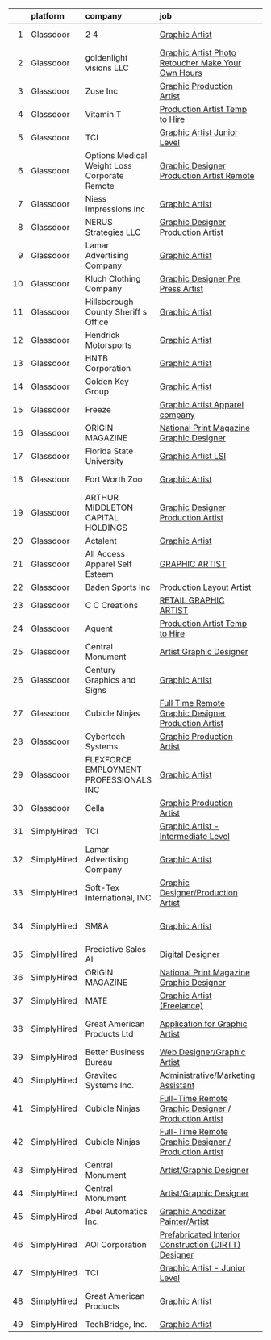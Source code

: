 

|    | platform    | company                                         | job                                                                                                                                                                                                                                                                                                                                                                                                                                                                                                                                                                                                                                                                                                                                                                                                                                                                                                                                                                                                                                                                                                                                                                                                                                                                                                                                                     | update_time   | location                   |
|---:|:------------|:------------------------------------------------|:--------------------------------------------------------------------------------------------------------------------------------------------------------------------------------------------------------------------------------------------------------------------------------------------------------------------------------------------------------------------------------------------------------------------------------------------------------------------------------------------------------------------------------------------------------------------------------------------------------------------------------------------------------------------------------------------------------------------------------------------------------------------------------------------------------------------------------------------------------------------------------------------------------------------------------------------------------------------------------------------------------------------------------------------------------------------------------------------------------------------------------------------------------------------------------------------------------------------------------------------------------------------------------------------------------------------------------------------------------|:--------------|:---------------------------|
|  1 | Glassdoor   | 2 4                                             | [Graphic Artist](https://www.glassdoor.com/partner/jobListing.htm?pos=126&ao=1136043&s=58&guid=0000018160fd824cb7e6c8074606425f&src=GD_JOB_AD&t=SR&vt=w&cs=1_d7b52a29&cb=1655189635961&jobListingId=1007926654166&jrtk=3-0-1g5gfr0jfma78801-1g5gfr0jsii1m800-5cfa24d988e44e09-)                                                                                                                                                                                                                                                                                                                                                                                                                                                                                                                                                                                                                                                                                                                                                                                                                                                                                                                                                                                                                                                                         | 5d            | New York, NY               |
|  2 | Glassdoor   | goldenlight visions  LLC                        | [Graphic Artist Photo Retoucher   Make Your Own Hours](https://www.glassdoor.com/partner/jobListing.htm?pos=123&ao=1136043&s=58&guid=0000018160fd824cb7e6c8074606425f&src=GD_JOB_AD&t=SR&vt=w&ea=1&cs=1_db4c9e7d&cb=1655189635961&jobListingId=1007929516788&jrtk=3-0-1g5gfr0jfma78801-1g5gfr0jsii1m800-2d1ed1847cbe21db-)                                                                                                                                                                                                                                                                                                                                                                                                                                                                                                                                                                                                                                                                                                                                                                                                                                                                                                                                                                                                                              | 4d            | New York, NY               |
|  3 | Glassdoor   | Zuse Inc                                        | [Graphic Production Artist](https://www.glassdoor.com/partner/jobListing.htm?pos=103&ao=1110586&s=58&guid=0000018160fd824cb7e6c8074606425f&src=GD_JOB_AD&t=SR&vt=w&ea=1&cs=1_e064226f&cb=1655189635959&jobListingId=1007937048578&cpc=BBD63848FB84346C&jrtk=3-0-1g5gfr0jfma78801-1g5gfr0jsii1m800-0b8568a07d410f4e--6NYlbfkN0CdqKUP-fRlsGqWrLePJAseM1GGd4tijHt0mx8kQV0ErQUzFHyC0r4-m11VOuI_BDqzYKMAnvvFtF7P60FMTIcrBTp5Sid_2gxOFTkGhARRi657wL31TTlcPRmcXWtGDmgHMrxhKGaSXwy7DABoEpseNU5axQhialBq774lBGR6vchPopwY8gM92qN9zbc8QwQ-3TA-Su3Wr5a3ua4wWk9FGWTCrvBKqpGSRCxUn3JZGMKJMvrPExhJP7XFxazScT6EcQfEhOVlb3mBm_8Y5cjgEAUjd1qah0s068U3rboIkjNVUrRLAoxOcM7U6Nbo-LDygC4W93TC60iQ110SRcWxocYL2udCV4rSDeijci-Kv9GtCgegrV3F9htTKt_nOB6a9A3375cFAbbg6_l4rabjogi4WZ1PC7QNeLAIFOJXNmGqHTpobrDK_U_ltsF6k8oCizKoDhMGaQhxJeAc_ua02pcanN82sfHHPMadmIQkud66H4cebqKXFtlYgMqNxCY%3D)                                                                                                                                                                                                                                                                                                                                                                                                                                                                                      | 24h           | Branford, CT               |
|  4 | Glassdoor   | Vitamin T                                       | [Production Artist   Temp to Hire](https://www.glassdoor.com/partner/jobListing.htm?pos=111&ao=1110586&s=58&guid=0000018160fd824cb7e6c8074606425f&src=GD_JOB_AD&t=SR&vt=w&cs=1_ac571f6f&cb=1655189635960&jobListingId=1007929828108&cpc=F41FEAB56D215062&jrtk=3-0-1g5gfr0jfma78801-1g5gfr0jsii1m800-80b4b259f5b0cac3--6NYlbfkN0DMrcEu7yrtATojKJA7cEzGQ3FdRGWLh0CZQInL4ECGI6k5tN82kdM0OKoro5eXmjq8qgvVcJv7soaDQoOT9IJYu4OgkKBGr8ROpPoHV7P0wo-KgIwle3lUnqva9VvlR7so19wfxzIWywOItfuZDo9gbYdWR4akK9s19ALW7aq1AvSaYdnW4c8Dq3OEeATupQURRtd3m4sAodFsg8dkpvs_bEzKA08SDxmo1ApN3n6D_V6hLqjfHXqmKbJsv2HswrFIszgiSkhkWwhWvNPQhOOh-vmIlXVU3TAQucdJQmvgMMnte7a1LUEuym1psoD0iILXoKZFua-btOiUrsN0atQ8XiyNzuCa5UmAihUFfvx5D_hAbUslCdddlppWlgZpVh6lBVWeUoa7_c5nxvfTKaAAL9wsRMrNGhMw5yJev4brmE_sHmp-MuPEWTtkcz-9HwnmI_74IID54EzXM4JIatSg)                                                                                                                                                                                                                                                                                                                                                                                                                                                                                                                                  | 4d            | Remote                     |
|  5 | Glassdoor   | TCI                                             | [Graphic Artist   Junior Level](https://www.glassdoor.com/partner/jobListing.htm?pos=128&ao=1136043&s=58&guid=0000018160fd824cb7e6c8074606425f&src=GD_JOB_AD&t=SR&vt=w&ea=1&cs=1_d43fa6b9&cb=1655189635961&jobListingId=1007936843773&jrtk=3-0-1g5gfr0jfma78801-1g5gfr0jsii1m800-9feb0da7694352a7-)                                                                                                                                                                                                                                                                                                                                                                                                                                                                                                                                                                                                                                                                                                                                                                                                                                                                                                                                                                                                                                                     | 24h           | Remote                     |
|  6 | Glassdoor   | Options Medical Weight Loss   Corporate  Remote | [Graphic Designer Production Artist   Remote](https://www.glassdoor.com/partner/jobListing.htm?pos=104&ao=1110586&s=58&guid=0000018160fd824cb7e6c8074606425f&src=GD_JOB_AD&t=SR&vt=w&cs=1_c3f7c2c1&cb=1655189635959&jobListingId=1007924226699&cpc=32EE424DE2B657EB&jrtk=3-0-1g5gfr0jfma78801-1g5gfr0jsii1m800-2bf8d94c5823c0bf--6NYlbfkN0AmAiFrx6EDHmlxYwsl_Sd7CYI91iAkAKqr5ypBzonM2K9-h3HOtVLToDNI3o_6pzCXzk4SrtVfH8J3kFo5wEMzD0DvpkXXecRMRlEjc7mH5J1zl8BnTgvlx2HxHTYNpVDskgwnFMZtj7k9Sc_s5P8ya22oMSSDmAVyrsZbNQaW9oTPC9sKCFNLDXQlymv8J1yXU6WCdK8IWkrJtdaT3pg6A-MbhAFlySsi6TS0bCQlw2wLr0-VVdFWGY1zLLxAskm9bGU-XTmXpjn06siancMTVIfs0Au5ejaovblHb18-FY1WDpIBJwEFSiCfFKL5BYkNKHlkJGRk_pffMdMZ2q592MAOldHP3Myi_dXaB2XJ7tKoG2se1DoBSCVZZvD7BtEONB6UrfRvLc4ae4a0Ece7p7nsP49sLWzZN-tG0exgTASVJwBrhEpxVBmKYRhb7-_BuiyGiPvLTJdCO0jUWH4JfI2yVKvRWPme5-tiXqQnHoep1CdxhmFy9rFOZ85-VYkSEhTDFonIQD0ZGlNMSmmwimnQoPtN4Qos9IsSiywtt9991TDBLBu7n2RHXAvpnovyglcrvqTr3J1QsPMaEwSZQe7seAihb80StRdcZPb_fX94_pVJiGaJ6WXt9y2swBl4e5Xxh_4L6g%3D%3D)                                                                                                                                                                                                                                                                                                                           | 6d            | Saint Petersburg, FL       |
|  7 | Glassdoor   | Niess Impressions  Inc                          | [Graphic Artist](https://www.glassdoor.com/partner/jobListing.htm?pos=117&ao=1136043&s=58&guid=0000018160fd824cb7e6c8074606425f&src=GD_JOB_AD&t=SR&vt=w&ea=1&cs=1_a92eb8fb&cb=1655189635961&jobListingId=1007935964534&jrtk=3-0-1g5gfr0jfma78801-1g5gfr0jsii1m800-d9360c4c7d86c998-)                                                                                                                                                                                                                                                                                                                                                                                                                                                                                                                                                                                                                                                                                                                                                                                                                                                                                                                                                                                                                                                                    | 24h           | Minot, ND                  |
|  8 | Glassdoor   | NERUS Strategies  LLC                           | [Graphic Designer Production Artist](https://www.glassdoor.com/partner/jobListing.htm?pos=120&ao=1136043&s=58&guid=0000018160fd824cb7e6c8074606425f&src=GD_JOB_AD&t=SR&vt=w&ea=1&cs=1_b785ce5b&cb=1655189635961&jobListingId=1007918207063&jrtk=3-0-1g5gfr0jfma78801-1g5gfr0jsii1m800-c454ffa3c9fe8838-)                                                                                                                                                                                                                                                                                                                                                                                                                                                                                                                                                                                                                                                                                                                                                                                                                                                                                                                                                                                                                                                | 9d            | Salem, OR                  |
|  9 | Glassdoor   | Lamar Advertising Company                       | [Graphic Artist](https://www.glassdoor.com/partner/jobListing.htm?pos=102&ao=1110586&s=58&guid=0000018160fd824cb7e6c8074606425f&src=GD_JOB_AD&t=SR&vt=w&cs=1_2ef9176d&cb=1655189635958&jobListingId=1007924659233&cpc=6EF74AC2F94C1840&jrtk=3-0-1g5gfr0jfma78801-1g5gfr0jsii1m800-44c66324984db442--6NYlbfkN0AlSEHhhY1yHAA5lOBSEN9GLwz5jqd79F1Icsf8vBaraa97zJZ7RHCBUyaTjEkg08GOOd8pd2vQ0pvX85HbOWBOUxIBFp5JYdQcTQ9leSjeBdnGoTq6B8tdxFf79CvGi5Bh2MeHDSKuEOl7OCg4xXK5fm_kM9T0flvxHTwLz3VZEv8i8d4vPbqyJSaAe6mPu0G_uGKck5DMEDUc6HNe0D1yqZ38v4lajsvFw8NBm_76AEYc--el3dOnoVmUoxTYlXjg1UtxcnIEjnFWzUwy9SWsjjlowZqIOQ1tTcDVigooGpx_TyaonjBpTBcdz__inagE2VcK4C0mrDwiMiIou0VMNYxnIKXngrd4aHHzUTgnYICuaYFP10oi2oRG4mbc4imy2KD9yuNQwnmEvMoIBS1w-wbwA9IryRHwb75SIavxtVLRDjFfnvUaIAGf0t7U5ZZakecrAlnT_S87JWTKvyShxXxQS5mWL_iRcId2ttomeSErdaqwVnZmq0TVX9c589JDDpcX-b6LceTcGsHLIrDfVrQeWel1CwaxgFXjJab7l8DgmjfQlieHW1Q47LKVBNdsK5JspP_q2iKj-CCS9fJjdWZxNCiJdAWtGwF8OmXN6b7Sup1lbPnYvYrhE_ZQe_dBgDRVbBk7O7AvpbkPh2SY-l-N7XWfKRHUXGbuyyi_poUSRvklbXAuT3vGxYqqUwk4OdKRjini8wdJhdslP8aq9oX5rhwaimfV0szK1w-EEA%3D%3D)                                                                                                                                                                                                                                                        | 6d            | Baton Rouge, LA            |
| 10 | Glassdoor   | Kluch Clothing Company                          | [Graphic Designer   Pre Press Artist](https://www.glassdoor.com/partner/jobListing.htm?pos=122&ao=1136043&s=58&guid=0000018160fd824cb7e6c8074606425f&src=GD_JOB_AD&t=SR&vt=w&ea=1&cs=1_b61e9771&cb=1655189635961&jobListingId=1007920893121&jrtk=3-0-1g5gfr0jfma78801-1g5gfr0jsii1m800-035064fccd57d9ed-)                                                                                                                                                                                                                                                                                                                                                                                                                                                                                                                                                                                                                                                                                                                                                                                                                                                                                                                                                                                                                                               | 7d            | Boynton Beach, FL          |
| 11 | Glassdoor   | Hillsborough County Sheriff s Office            | [Graphic Artist](https://www.glassdoor.com/partner/jobListing.htm?pos=115&ao=1136043&s=58&guid=0000018160fd824cb7e6c8074606425f&src=GD_JOB_AD&t=SR&vt=w&cs=1_5821b0a1&cb=1655189635961&jobListingId=1007924256028&jrtk=3-0-1g5gfr0jfma78801-1g5gfr0jsii1m800-79072b5b9ffe4632-)                                                                                                                                                                                                                                                                                                                                                                                                                                                                                                                                                                                                                                                                                                                                                                                                                                                                                                                                                                                                                                                                         | 6d            | Tampa, FL                  |
| 12 | Glassdoor   | Hendrick Motorsports                            | [Graphic Artist](https://www.glassdoor.com/partner/jobListing.htm?pos=130&ao=1136043&s=58&guid=0000018160fd824cb7e6c8074606425f&src=GD_JOB_AD&t=SR&vt=w&cs=1_3ce76834&cb=1655189635961&jobListingId=1007929691446&jrtk=3-0-1g5gfr0jfma78801-1g5gfr0jsii1m800-a97d4421e948f0c8-)                                                                                                                                                                                                                                                                                                                                                                                                                                                                                                                                                                                                                                                                                                                                                                                                                                                                                                                                                                                                                                                                         | 4d            | Charlotte, NC              |
| 13 | Glassdoor   | HNTB Corporation                                | [Graphic Artist](https://www.glassdoor.com/partner/jobListing.htm?pos=124&ao=1136043&s=58&guid=0000018160fd824cb7e6c8074606425f&src=GD_JOB_AD&t=SR&vt=w&cs=1_20e2bb93&cb=1655189635961&jobListingId=1007920751415&jrtk=3-0-1g5gfr0jfma78801-1g5gfr0jsii1m800-d8bb1a6330d8ba3c-)                                                                                                                                                                                                                                                                                                                                                                                                                                                                                                                                                                                                                                                                                                                                                                                                                                                                                                                                                                                                                                                                         | 7d            | Bartow, FL                 |
| 14 | Glassdoor   | Golden Key Group                                | [Graphic Artist](https://www.glassdoor.com/partner/jobListing.htm?pos=109&ao=1110586&s=58&guid=0000018160fd824cb7e6c8074606425f&src=GD_JOB_AD&t=SR&vt=w&ea=1&cs=1_bf493f04&cb=1655189635960&jobListingId=1007925811207&cpc=7F6F94E2229B3AB5&jrtk=3-0-1g5gfr0jfma78801-1g5gfr0jsii1m800-0c5aabcc2c4f0981--6NYlbfkN0AutUXsYSZFQO0yvfa_jdqXMrlM7Zz2n3USgWesp6MGWX7WcOkJRvJOLVemXY4G839QycP4L-pzm52Zwrh4j0RppPGWFXHINdUiNvt40cguoAXu0SkCtYxD9CDT2b45Ekz9LPZNqk8uXhqf_BlqVEoF5IS1W3k_Xjd2509j1YbERYYffWXTcSNvaDB_c3ScmPGfv5G1XsXwbGnwTKSGPdFyBEQBuZsqLOPsUFf4PhZTk3QTsq46B_5IEvCps9tTAP-ex4aHzRi6QK3mXx-60um5i2dkkEYI8aZae2fRduFldOwJIj8qc2dKh0BRQFuQALq446vjxWI_XFtxPvaah_QFux8XwDFn1nl3mhcpCebgkSWTAjOBEhmnFc9scly5FHWXDLUYFpK7mIBObvqy1sWfYmY6-kOMRc5qRSi5I2No9juFc5GeE0d_lJ4EEbMtzD_P39EVGGocm1pQjN-JOZxsXDmIwiKGhNCHnH1bZNAxDAdoVa3My9yi1yDJnQXnHrbl-35ZUaZnTA%3D%3D)                                                                                                                                                                                                                                                                                                                                                                                                                                                                                   | 5d            | Arlington, VA              |
| 15 | Glassdoor   | Freeze                                          | [Graphic Artist   Apparel company](https://www.glassdoor.com/partner/jobListing.htm?pos=129&ao=1136043&s=58&guid=0000018160fd824cb7e6c8074606425f&src=GD_JOB_AD&t=SR&vt=w&ea=1&cs=1_3de35546&cb=1655189635961&jobListingId=1007915970689&jrtk=3-0-1g5gfr0jfma78801-1g5gfr0jsii1m800-8b531420da11912c-)                                                                                                                                                                                                                                                                                                                                                                                                                                                                                                                                                                                                                                                                                                                                                                                                                                                                                                                                                                                                                                                  | 10d           | New York, NY               |
| 16 | Glassdoor   | ORIGIN MAGAZINE                                 | [National Print Magazine Graphic Designer](https://www.glassdoor.com/partner/jobListing.htm?pos=119&ao=1136043&s=58&guid=0000018160fd824cb7e6c8074606425f&src=GD_JOB_AD&t=SR&vt=w&ea=1&cs=1_ae340370&cb=1655189635961&jobListingId=1007921067138&jrtk=3-0-1g5gfr0jfma78801-1g5gfr0jsii1m800-36327f3fd494ad0a-)                                                                                                                                                                                                                                                                                                                                                                                                                                                                                                                                                                                                                                                                                                                                                                                                                                                                                                                                                                                                                                          | 7d            | Remote                     |
| 17 | Glassdoor   | Florida State University                        | [Graphic Artist   LSI](https://www.glassdoor.com/partner/jobListing.htm?pos=118&ao=1136043&s=58&guid=0000018160fd824cb7e6c8074606425f&src=GD_JOB_AD&t=SR&vt=w&cs=1_e89adc47&cb=1655189635961&jobListingId=1007932076135&jrtk=3-0-1g5gfr0jfma78801-1g5gfr0jsii1m800-566e912732d99ac3-)                                                                                                                                                                                                                                                                                                                                                                                                                                                                                                                                                                                                                                                                                                                                                                                                                                                                                                                                                                                                                                                                   | 3d            | Tallahassee, FL            |
| 18 | Glassdoor   | Fort Worth Zoo                                  | [Graphic Artist](https://www.glassdoor.com/partner/jobListing.htm?pos=125&ao=1136043&s=58&guid=0000018160fd824cb7e6c8074606425f&src=GD_JOB_AD&t=SR&vt=w&cs=1_80c7e9b3&cb=1655189635961&jobListingId=1007910245152&jrtk=3-0-1g5gfr0jfma78801-1g5gfr0jsii1m800-f5ad210752f47df2-)                                                                                                                                                                                                                                                                                                                                                                                                                                                                                                                                                                                                                                                                                                                                                                                                                                                                                                                                                                                                                                                                         | 12d           | Fort Worth, TX             |
| 19 | Glassdoor   | ARTHUR MIDDLETON CAPITAL HOLDINGS               | [Graphic Designer Production Artist](https://www.glassdoor.com/partner/jobListing.htm?pos=106&ao=1110586&s=58&guid=0000018160fd824cb7e6c8074606425f&src=GD_JOB_AD&t=SR&vt=w&ea=1&cs=1_726906c8&cb=1655189635960&jobListingId=1007929397902&cpc=8D52E76475A7E842&jrtk=3-0-1g5gfr0jfma78801-1g5gfr0jsii1m800-46132b5546331dec--6NYlbfkN0BeKYWowR6xDAWSmFKekt9Rv7h8CkHORHmwM-J2IiQG6pc8j1NlXU-hATKuRhF_FFX8D9mVOubcUDoAAcwQLOVMt9L79iFrBuem-2q40ayXyUf5AjHKdzPkz4QfOCB5XS5etyzR5Gq3Tz1q8JfprQC5GWrg0F070aPD2eYzmNoo_HeiuzitQ-MLUqsBdeh5XIqGF_PpFmilVhdgzSJbYvZe6X417H6FyjZ0aad8bMV3AuGwhlOuHFHnfOYJB5esm49V6iPTkIDtOYRgT-FEuS0Uwiqt3pe7p9kBh1soZNdS5qRNQdQ59WRul6H17c7LV5zs6ZPZoMlvg8Nwp3UQahpzZuhKCMpM0J1p4ALgyAvnu8LVEJAsH6g__sTS5fiDEkbBwnNMW-qkrXwBau1AVgYOTTVw6KDZzQwCG3sAM5kk0Fc2tHB5RcZYsrBD-Jjj-8uoZa5n4o1dIILzLdUruurbYx1wkMkBIs5QAwtAFnPU9AEQjSyiU0L2RpdMyTNuOC2KBnMPECbbU4lU0AExSDeO)                                                                                                                                                                                                                                                                                                                                                                                                                                                           | 4d            | North Canton, OH           |
| 20 | Glassdoor   | Actalent                                        | [Graphic Artist](https://www.glassdoor.com/partner/jobListing.htm?pos=112&ao=1110586&s=58&guid=0000018160fd824cb7e6c8074606425f&src=GD_JOB_AD&t=SR&vt=w&ea=1&cs=1_5c9dd51b&cb=1655189635961&jobListingId=1007932867309&cpc=8795CF9063CD573D&jrtk=3-0-1g5gfr0jfma78801-1g5gfr0jsii1m800-b447e7759709c9d2--6NYlbfkN0ChYVx_I3yfZ_JDY3EFoivtqvi_stwnZ_kRt8Dowt_l_d1ydueao4NE-oUleRJ4yhj5Jojg0sWvg-_pz5ScZcJapMFubDHSy9KS36XNcX7qnyNrtF7e_o_MtOtk6Qp0EtZW1N96AMBhREhCwRsgNOS1qeWpx-usKxuwVtE9yiVRWIqCbTyC9xHp9GI1OWJhjsBG3KP_pQmWAhPbW-kYPsA-z1Fjp4C-f8oV5Yq7Z3vUzfdtmbJcRpnZ4jh6SQBCLOBqrziD_A9SYWbQNv71HLrXO9I5z4iczqRXoS25oJk0LvIoO0TyPFvi9rXRSNcEeS1mV4Cv1JUE7I1ZJ4GBvDcCNKZDmLV-jMZXRFi8_4EAAJL2gZh7Vr0gtySbqUEcsKa0lprWTKBIjtIDRfQGex-3yRgO1j349n6zgf_68elDFFqYrB1gNg5gBRF7BOSuZtYYFNQUdUCN1pgpafMp2I28mRJG6Gs4yxwjMY8BwikGsqKbFiC3B1m_CqaomthGfZrcMZniGBQ8GXJFoazJ3jHi199Sy8o1JGzEIh9Gvwtf4j2VfiI5p78OfKhqIYIcqlXf1dOirbeuEk9EpTirEaNccSkfaCOWOcuYhhhWgpaQoDIHH_fb95DnNsv5EVIevzoCRqBblDGwznLklkuuOhPxrxok268I3X9ODVAabqeIzJWAk5vgMoDpHWkhEuUwlITOUEMrJbuvslHtHUUE-r0jHj8UYepIP5rFdzVizQTYMVFh96cqSFoKWdwqzSj92wTuhiav2H9UjH2rO-8qMiZ_PLEQyN7T-H9BAX72kDb2VwU1NXWN0vELRUjU0IwLv9i9UxqM-ThNZ2u2nEK-wTZkyEFa6dj0Xv4_wltVd_eZsardigP-TNnZ5nNcvWmjcnwki0v70L0rS9AFd2viHS-UiZsWYxu4wVkZd_Bq7Rv1XfW0B-EUrkdXkFMFcNvSE0Zw9PbqKUBFKx_VPp0OTOb7xNVJxRZ_mfs%3D) | 2d            | Corona, CA                 |
| 21 | Glassdoor   | All Access Apparel Self Esteem                  | [GRAPHIC ARTIST](https://www.glassdoor.com/partner/jobListing.htm?pos=116&ao=1136043&s=58&guid=0000018160fd824cb7e6c8074606425f&src=GD_JOB_AD&t=SR&vt=w&cs=1_468f73d1&cb=1655189635961&jobListingId=1007936786056&jrtk=3-0-1g5gfr0jfma78801-1g5gfr0jsii1m800-d08ef3fe01b28f6c-)                                                                                                                                                                                                                                                                                                                                                                                                                                                                                                                                                                                                                                                                                                                                                                                                                                                                                                                                                                                                                                                                         | 24h           | Montebello, CA             |
| 22 | Glassdoor   | Baden Sports Inc                                | [Production Layout Artist](https://www.glassdoor.com/partner/jobListing.htm?pos=114&ao=1136043&s=58&guid=0000018160fd824cb7e6c8074606425f&src=GD_JOB_AD&t=SR&vt=w&cs=1_ac4fa95a&cb=1655189635961&jobListingId=1007929387741&jrtk=3-0-1g5gfr0jfma78801-1g5gfr0jsii1m800-ffbb0c76e287dc5e-)                                                                                                                                                                                                                                                                                                                                                                                                                                                                                                                                                                                                                                                                                                                                                                                                                                                                                                                                                                                                                                                               | 4d            | Remote                     |
| 23 | Glassdoor   | C C Creations                                   | [RETAIL GRAPHIC ARTIST](https://www.glassdoor.com/partner/jobListing.htm?pos=113&ao=1136043&s=58&guid=0000018160fd824cb7e6c8074606425f&src=GD_JOB_AD&t=SR&vt=w&cs=1_290cfa33&cb=1655189635961&jobListingId=1007936875739&jrtk=3-0-1g5gfr0jfma78801-1g5gfr0jsii1m800-7b48524a2088408d-)                                                                                                                                                                                                                                                                                                                                                                                                                                                                                                                                                                                                                                                                                                                                                                                                                                                                                                                                                                                                                                                                  | 24h           | College Station, TX        |
| 24 | Glassdoor   | Aquent                                          | [Production Artist   Temp to Hire](https://www.glassdoor.com/partner/jobListing.htm?pos=110&ao=1110586&s=58&guid=0000018160fd824cb7e6c8074606425f&src=GD_JOB_AD&t=SR&vt=w&cs=1_caf9ddcb&cb=1655189635960&jobListingId=1007930053511&cpc=F4EED0218A761C36&jrtk=3-0-1g5gfr0jfma78801-1g5gfr0jsii1m800-e426d98773c1b8d2--6NYlbfkN0DMrcEu7yrtATojKJA7cEzGQ3FdRGWLh0CZQInL4ECGI9gD0Wolx9R2EDT7B77c2cSOMP0fb3NsyaOM0Q23hw8QtHPvGYf-cj39OnUjcSTb6p8Kq28f135T7GwtiExQYpjBS9mvEgtccGpscBjSR6COknzwe43hw9soeX8PxZ0-wCdwTApgJsoyh5GHimtHrxHDjvYsdbHiPbU7OWqE0uss1uP_EFQ9l1bOJpXMjZePA0DcuG2NanI2KSuWCRAXtR_2o-D6dKsO2kwlgZJ7hcePdPhpZK93jKQRxphuwAW6ru45OnG9yb8f2l_gMQ30IOR-Dc58TexrsEZQyw2eulRjVDnsrgtOVklgORsxSqPNa9IVNhY1haSXeGhqoLEoPhuMIhSxEhqe31YOKMCgTPE7EOcVw-kqnDevYGe2ncAYEgzFI-G21JZY7ESZLk_wII9gzU6G0mZWeA%3D%3D)                                                                                                                                                                                                                                                                                                                                                                                                                                                                                                                                      | 4d            | Remote                     |
| 25 | Glassdoor   | Central Monument                                | [Artist Graphic Designer](https://www.glassdoor.com/partner/jobListing.htm?pos=101&ao=1110586&s=58&guid=0000018160fd824cb7e6c8074606425f&src=GD_JOB_AD&t=SR&vt=w&ea=1&cs=1_6db99a31&cb=1655189635959&jobListingId=1007936107765&cpc=555ADD10F5BC937C&jrtk=3-0-1g5gfr0jfma78801-1g5gfr0jsii1m800-5da20da16aa74c3f--6NYlbfkN0AY4guaBc_odNxnJHTncvfwFu86WvDwtbc_K-gSZc1x5JfFjz3bTmW4o4wuodptE9AiFRYwzxa9T-Fgp8lpccgMMS4Ssqkvs1X574bZ49JeTqRo5DA3ESFMEq4-D53t_atFvmDczupKtJsmah0euTcNdi0zYcRu8HkvZyBQgBRF_-Us4R2cM6as71akGI7xd6Fy3aBLSFuS6hMowoUPd62fopLqee0ay35ExJHO0MCQVFxARQPkL14mzWkuLo3lMiT3OQA6iVFfcFWVyABtow-JNPpGTvpBF1ZecuinqirNpI05vlNVf2vV-l87EnaMFssC7Y1TfByLoItojrS4uj3MbND2XROxhxCdLqYci-VxUgFIkJOYSRfh5RxQEUDL3TIv25KZ4Uy8SPnh0q8okW23_1tSPY82ZVR5JkQZ-2GI6cEmEMnWBAEYho1ByIN0lKtNRPUdZdTlAIKDUy94fwWLNxYRXLwoxhmPikW1QvYitLJjwOQkxnizb08zu3ztvikyWGddKEzufA%3D%3D)                                                                                                                                                                                                                                                                                                                                                                                                                                                                          | 24h           | Keithville, LA             |
| 26 | Glassdoor   | Century Graphics and Signs                      | [Graphic Artist](https://www.glassdoor.com/partner/jobListing.htm?pos=121&ao=1136043&s=58&guid=0000018160fd824cb7e6c8074606425f&src=GD_JOB_AD&t=SR&vt=w&ea=1&cs=1_18be8bc6&cb=1655189635961&jobListingId=1007936047068&jrtk=3-0-1g5gfr0jfma78801-1g5gfr0jsii1m800-cf40a8ad56dee699-)                                                                                                                                                                                                                                                                                                                                                                                                                                                                                                                                                                                                                                                                                                                                                                                                                                                                                                                                                                                                                                                                    | 24h           | Midland, TX                |
| 27 | Glassdoor   | Cubicle Ninjas                                  | [Full Time Remote Graphic Designer   Production Artist](https://www.glassdoor.com/partner/jobListing.htm?pos=108&ao=1110586&s=58&guid=0000018160fd824cb7e6c8074606425f&src=GD_JOB_AD&t=SR&vt=w&ea=1&cs=1_224961bd&cb=1655189635960&jobListingId=1007914159975&cpc=9908D8D4413DBB8A&jrtk=3-0-1g5gfr0jfma78801-1g5gfr0jsii1m800-a637ec85d650d5ed--6NYlbfkN0DwalQEF9vRYKk78hJKlW41fgOIylsC_XWGQTWZGkc4KhBEuFsLQM7BGqOyv2V8dIA51WM1K18w-SnohNgmk4Gpo0IGK2CXaUwHlCnHHZ6CIclyABrF2jPikkiDv8f_wBISqzAP5_WKSv8gQnnRChTc2ys4H67Q6ukoECdz8MbwM5JUE7N4XlMHz0uKYl0PwRJxPYUXRRN6oQfOh_uTi-I2MVyTKitWRtGQPwwxpIstjDLQCeiz60IlpERO5X52GHWCSfzAd-821bcNLjQnTVKXEWhJW_GhJv0Zh4bYX1Bp2l4WP8c4FsiROIJlMkRG7-Hw5YJhG-HVv4ZXiT7YU8N1puYmmLwBmn9o4FDkj1H4DUm12xLYWjcaGL5p9yxVn4j2aNPVDZ4uvARmhWQYeB2WfjfhXZeP9RhkZuCLIKNgP_-9oGVA9K-SzyNWW8ER4-sGI_QtaAQ9zNohHytHiAf5ydBe0uFLB5pkNxblNrvwTPhf2uY5gfR_2UaMiKclr2MiaX7MMgVKv0OwLPS2YFN5vWd5sZhUGr8%3D)                                                                                                                                                                                                                                                                                                                                                                                                                          | 11d           | Remote                     |
| 28 | Glassdoor   | Cybertech Systems                               | [Graphic Production Artist](https://www.glassdoor.com/partner/jobListing.htm?pos=127&ao=1136043&s=58&guid=0000018160fd824cb7e6c8074606425f&src=GD_JOB_AD&t=SR&vt=w&ea=1&cs=1_5d0ad645&cb=1655189635961&jobListingId=1007931498525&jrtk=3-0-1g5gfr0jfma78801-1g5gfr0jsii1m800-882edd685022acce-)                                                                                                                                                                                                                                                                                                                                                                                                                                                                                                                                                                                                                                                                                                                                                                                                                                                                                                                                                                                                                                                         | 3d            | Sunnyvale, CA              |
| 29 | Glassdoor   | FLEXFORCE EMPLOYMENT PROFESSIONALS  INC         | [Graphic Artist](https://www.glassdoor.com/partner/jobListing.htm?pos=105&ao=1110586&s=58&guid=0000018160fd824cb7e6c8074606425f&src=GD_JOB_AD&t=SR&vt=w&ea=1&cs=1_19f004f8&cb=1655189635960&jobListingId=1007929480983&cpc=149B3D5996025BBA&jrtk=3-0-1g5gfr0jfma78801-1g5gfr0jsii1m800-ab3f4f2e6c7fad7a--6NYlbfkN0D31R93Nbc4yRkjwHy8vruZTtf05DtN1obeL-quVD6ja3YSYdIhe8iIebWe-iLWSwD9Q2cnT9Y17AS9XjhVXOIsCznNHIb8h5wxnHjSgkQ4zE85o3bltxZHEsbfEUhKB7KTPKi6X27PewFmLj2805jFBWS1eM2t_oPhoLpP249UnCSJ2V1fJfsOTjLEeXqHmQ1Gf7j51RSHKPuRPivTQUZBSKgkztGaihswKuPMQo_r4EDwnSVj8xILs1aGTtvRZcOQopKFZO-MUuS1plzN9WFrwBFpPm4oH2bAciMX2rjftuhCgGbR9uXNeyQytgUi3u8u5xkeKzFwC1bdLgiCjQPizE0euXCCBhoYsMQGO7TMqZ1cfe-bR4IYKmPfloW65orRkVYH8lMU4rNVx_xQu9qL5jNrARYb8QsuRCfw02jv7_pSAyOV9njPpveeKSgcxFq8vNnyjnyvVcviYEDT976Ta7GO5wqwJ9DdT1vZiZWNcshuNWljP9SG86DXL0BGBSAbCS1iJWJs8w%3D%3D)                                                                                                                                                                                                                                                                                                                                                                                                                                                                                   | 4d            | Lafayette, LA              |
| 30 | Glassdoor   | Cella                                           | [Graphic Production Artist](https://www.glassdoor.com/partner/jobListing.htm?pos=107&ao=1110586&s=58&guid=0000018160fd824cb7e6c8074606425f&src=GD_JOB_AD&t=SR&vt=w&cs=1_78155465&cb=1655189635959&jobListingId=1007932315627&cpc=F41FEAB56D215062&jrtk=3-0-1g5gfr0jfma78801-1g5gfr0jsii1m800-6202c8b271c17ca2--6NYlbfkN0ABL5jwqrJX8j4-zsE1pdctockIOMh3bUiDojLxDHSgfnyfdrl215GIT9Vdrv6w9UkLBxcaE8Lyrqld7MPXxbQzdbPet9_0FrgOBjWN1jMvIPWjv-EUsV1Qn2EyidLKxU9f6vuwA6RS4W5CG5W47Y15Bsdk8mbn_vr1caTtfaw9egg3nvoRHuJTrZ0wK0wdWtTLcg72mmR1_DE_zsKsv5JEM6mCXmSo9ZiIau0Mv2K04IAqa-X7_du9NP7qupKNYDqt7yeiAvI2Ia7D8-Kddfv41WsPM-r7CkOpiiO9OrrMvTLqvZQpNainKafVqGTdUgjKJg7nULaO21vI3ZoNtIPV2nr1G1_m_QxYgGhuO1z8-d_LwdwVpKUX_HIQAYhw79QNQURKho54sohSKlIjZbxwMbnCtVlFhjxIAHzRsbw51gG7HtNcGUiwpYVNBWpvzlsALnN4l3tapfMamWB5s2SZqhHAOui_MCxT8cR-mSZYyEk9Qm8sOWuZpCA3QQsNtrWT_4Ypx6ec8_-SlcGyXTvLaoo7vBiASjjYLM4ZD9O6RMAFgauJH6nuTZRsrooUnUbXgpYXB4Cdd1ogr1OysRs8KKuKQddWEZIUUhk3MAm5UL1MNp1jElTPwmv3sTgFfTLbd5F_juI1Qgmu4JOdN6Mvb49d8TF5hFRkeH8hYe2gxnlPztE0unArJ1LUuN_9McUsVjyw6KOAamcQi0LY3lmZ4yn1YymbnwPEVXLNgOlFsj7_yyeK8rbTECluYnouMmqKHermcCGrqnddwPdwxnh8RUqEDXQZ4f4%3D)                                                                                                                                                                                           | 3d            | Sunnyvale, CA              |
| 31 | SimplyHired | TCI                                             | [Graphic Artist - Intermediate Level](https://www.simplyhired.com/job/wisqJI4_nVVSGxiwYpgER18F53K_PAB3cRY4ZvRE1x6ITGegzvhzQA?q=graphic+artist)                                                                                                                                                                                                                                                                                                                                                                                                                                                                                                                                                                                                                                                                                                                                                                                                                                                                                                                                                                                                                                                                                                                                                                                                          | Today         | Remote                     |
| 32 | SimplyHired | Lamar Advertising Company                       | [Graphic Artist](https://www.simplyhired.com/job/uMQwZ-Ck0qInoqOAzN3OCY1WsrUkE1hA-Y6jsHsN6SxQP9VRnI29sw?q=graphic+artist)                                                                                                                                                                                                                                                                                                                                                                                                                                                                                                                                                                                                                                                                                                                                                                                                                                                                                                                                                                                                                                                                                                                                                                                                                               | 6d            | Baton Rouge, LA            |
| 33 | SimplyHired | Soft-Tex International, INC                     | [Graphic Designer/Production Artist](https://www.simplyhired.com/job/T31nhksC7jtX9VKW0U-Wh2SXqsjiEeThjfvSmnFYW5163BeKBkvUMQ?q=graphic+artist)                                                                                                                                                                                                                                                                                                                                                                                                                                                                                                                                                                                                                                                                                                                                                                                                                                                                                                                                                                                                                                                                                                                                                                                                           | Recently      | Remote                     |
| 34 | SimplyHired | SM&A                                            | [Graphic Artist](https://www.simplyhired.com/job/drsdry12tMjQVs2SfFbBT8B0bDh2C5WD0NA8-ZKI5zI8nc43F8P5Kg?q=graphic+artist)                                                                                                                                                                                                                                                                                                                                                                                                                                                                                                                                                                                                                                                                                                                                                                                                                                                                                                                                                                                                                                                                                                                                                                                                                               | Recently      | San Diego, CA +4 locations |
| 35 | SimplyHired | Predictive Sales AI                             | [Digital Designer](https://www.simplyhired.com/job/9SjSENbADbH-QQi9OwI9vSAej7TIdwFu0FUQfynRoQSXgwrrx1YSUw?q=graphic+artist)                                                                                                                                                                                                                                                                                                                                                                                                                                                                                                                                                                                                                                                                                                                                                                                                                                                                                                                                                                                                                                                                                                                                                                                                                             | Today         | Chicago, IL                |
| 36 | SimplyHired | ORIGIN MAGAZINE                                 | [National Print Magazine Graphic Designer](https://www.simplyhired.com/job/TPDCtCrHBaxYNvUBp13jpCz6HlONXAkKsR9NNd1NHh9Ih2j4WusK1A?q=graphic+artist)                                                                                                                                                                                                                                                                                                                                                                                                                                                                                                                                                                                                                                                                                                                                                                                                                                                                                                                                                                                                                                                                                                                                                                                                     | 7d            | Remote                     |
| 37 | SimplyHired | MATE                                            | [Graphic Artist (Freelance)](https://www.simplyhired.com/job/0DJnr7H5QPjP6G292Zv43b_Hvi4yNpIFWqN_YMlrhz_btdjNhXFehQ?q=graphic+artist)                                                                                                                                                                                                                                                                                                                                                                                                                                                                                                                                                                                                                                                                                                                                                                                                                                                                                                                                                                                                                                                                                                                                                                                                                   | Recently      | Los Angeles, CA            |
| 38 | SimplyHired | Great American Products Ltd                     | [Application for Graphic Artist](https://www.simplyhired.com/job/-o67gv1rnZHdddejthobJZygYpcuRGBlDCoqeEMwjZw-I2qgTl-y2Q?q=graphic+artist)                                                                                                                                                                                                                                                                                                                                                                                                                                                                                                                                                                                                                                                                                                                                                                                                                                                                                                                                                                                                                                                                                                                                                                                                               | Recently      | New Braunfels, TX          |
| 39 | SimplyHired | Better Business Bureau                          | [Web Designer/Graphic Artist](https://www.simplyhired.com/job/DR13w3M3xsQNVA6T1dUI10rhR6sCZJbA6dRvNq-BhVtcUp_CTkGY8g?q=graphic+artist)                                                                                                                                                                                                                                                                                                                                                                                                                                                                                                                                                                                                                                                                                                                                                                                                                                                                                                                                                                                                                                                                                                                                                                                                                  | Recently      | Carnegie, PA               |
| 40 | SimplyHired | Gravitec Systems Inc.                           | [Administrative/Marketing Assistant](https://www.simplyhired.com/job/SClM_EBadxu4CKQalpAqI89NMkgIhWy2pSN-3eJLItPuj_xrghbHmg?q=graphic+artist)                                                                                                                                                                                                                                                                                                                                                                                                                                                                                                                                                                                                                                                                                                                                                                                                                                                                                                                                                                                                                                                                                                                                                                                                           | Recently      | Poulsbo, WA                |
| 41 | SimplyHired | Cubicle Ninjas                                  | [Full-Time Remote Graphic Designer / Production Artist](https://www.simplyhired.com/job/MlxQGK6YbiQFETM5zXEUyFCSvSuVu97UukC90fOCizf2OHLZKSsGyw?q=graphic+artist)                                                                                                                                                                                                                                                                                                                                                                                                                                                                                                                                                                                                                                                                                                                                                                                                                                                                                                                                                                                                                                                                                                                                                                                        | 11d           | Remote                     |
| 42 | SimplyHired | Cubicle Ninjas                                  | [Full-Time Remote Graphic Designer / Production Artist](https://www.simplyhired.com/job/MlxQGK6YbiQFETM5zXEUyFCSvSuVu97UukC90fOCizf2OHLZKSsGyw?q=graphic+artist)                                                                                                                                                                                                                                                                                                                                                                                                                                                                                                                                                                                                                                                                                                                                                                                                                                                                                                                                                                                                                                                                                                                                                                                        | 11d           | Remote                     |
| 43 | SimplyHired | Central Monument                                | [Artist/Graphic Designer](https://www.simplyhired.com/job/eXEh7h6JmJIRSWDnDlQagk5eR-m_640baikJ1sCTyo99QfxMdMxAiA?q=graphic+artist)                                                                                                                                                                                                                                                                                                                                                                                                                                                                                                                                                                                                                                                                                                                                                                                                                                                                                                                                                                                                                                                                                                                                                                                                                      | Today         | Keithville, LA             |
| 44 | SimplyHired | Central Monument                                | [Artist/Graphic Designer](https://www.simplyhired.com/job/eXEh7h6JmJIRSWDnDlQagk5eR-m_640baikJ1sCTyo99QfxMdMxAiA?q=graphic+artist)                                                                                                                                                                                                                                                                                                                                                                                                                                                                                                                                                                                                                                                                                                                                                                                                                                                                                                                                                                                                                                                                                                                                                                                                                      | Today         | Keithville, LA             |
| 45 | SimplyHired | Abel Automatics Inc.                            | [Graphic Anodizer Painter/Artist](https://www.simplyhired.com/job/lbk4Lq3X-wvgtu0aQRMgfubnGdgT1OmUbxAT7L2eA3VUzyM_ENN3-Q?q=graphic+artist)                                                                                                                                                                                                                                                                                                                                                                                                                                                                                                                                                                                                                                                                                                                                                                                                                                                                                                                                                                                                                                                                                                                                                                                                              | 11d           | Camarillo, CA              |
| 46 | SimplyHired | AOI Corporation                                 | [Prefabricated Interior Construction (DIRTT) Designer](https://www.simplyhired.com/job/W3-sjWfVexrBsoo84KWiQmE1VIKUzSTG-ebPvgJq-ONJP23hrRWXcw?q=graphic+artist)                                                                                                                                                                                                                                                                                                                                                                                                                                                                                                                                                                                                                                                                                                                                                                                                                                                                                                                                                                                                                                                                                                                                                                                         | Recently      | Omaha, NE                  |
| 47 | SimplyHired | TCI                                             | [Graphic Artist - Junior Level](https://www.simplyhired.com/job/n3XvfNGnD4uOhC3xuAPEd4ynODHMugqP_GRydxd-0fwn7PLxhfrSpA?q=graphic+artist)                                                                                                                                                                                                                                                                                                                                                                                                                                                                                                                                                                                                                                                                                                                                                                                                                                                                                                                                                                                                                                                                                                                                                                                                                | Today         | Remote                     |
| 48 | SimplyHired | Great American Products                         | [Graphic Artist](https://www.simplyhired.com/job/MAs2uCoA1sBcuaGjyKkFIV4reIT-kZkxDQJHdQah8ImJMaKgOU1Ebg?q=graphic+artist)                                                                                                                                                                                                                                                                                                                                                                                                                                                                                                                                                                                                                                                                                                                                                                                                                                                                                                                                                                                                                                                                                                                                                                                                                               | Recently      | New Braunfels, TX          |
| 49 | SimplyHired | TechBridge, Inc.                                | [Graphic Artist](https://www.simplyhired.com/job/JP7WL9679RUgE2XfaPTg_t82YTCqJ35UjVA55Q5kbBxpAvmuJkWp4A?q=graphic+artist)                                                                                                                                                                                                                                                                                                                                                                                                                                                                                                                                                                                                                                                                                                                                                                                                                                                                                                                                                                                                                                                                                                                                                                                                                               | Recently      | Remote                     |
